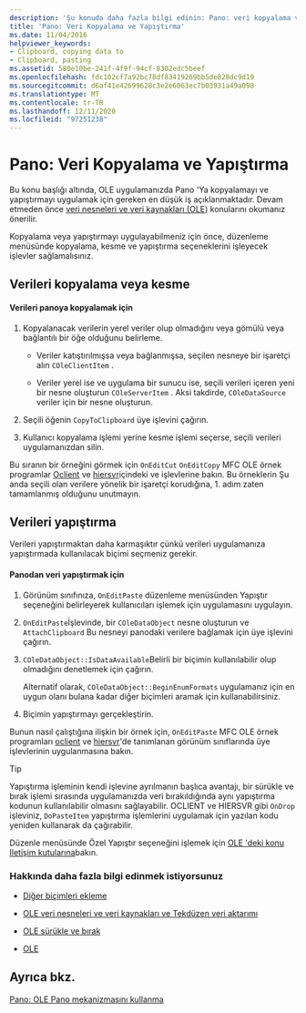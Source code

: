 ```yaml
---
description: 'Şu konuda daha fazla bilgi edinin: Pano: veri kopyalama ve yapıştırma'
title: 'Pano: Veri Kopyalama ve Yapıştırma'
ms.date: 11/04/2016
helpviewer_keywords:
- Clipboard, copying data to
- Clipboard, pasting
ms.assetid: 580e10be-241f-4f9f-94cf-8302edc5beef
ms.openlocfilehash: fdc102cf7a92bc78df83419269bb5de828dc9d19
ms.sourcegitcommit: d6af41e42699628c3e2e6063ec7b03931a49a098
ms.translationtype: MT
ms.contentlocale: tr-TR
ms.lasthandoff: 12/11/2020
ms.locfileid: "97251238"
---
```

# <a name="clipboard-copying-and-pasting-data"></a>Pano: Veri Kopyalama ve Yapıştırma

Bu konu başlığı altında, OLE uygulamanızda Pano 'Ya kopyalamayı ve yapıştırmayı uygulamak için gereken en düşük iş açıklanmaktadır. Devam etmeden önce [veri nesneleri ve veri kaynakları (OLE)](data-objects-and-data-sources-ole.md) konularını okumanız önerilir.

Kopyalama veya yapıştırmayı uygulayabilmeniz için önce, düzenleme menüsünde kopyalama, kesme ve yapıştırma seçeneklerini işleyecek işlevler sağlamalısınız.

## <a name="copying-or-cutting-data"></a><a name="_core_copying_or_cutting_data"></a> Verileri kopyalama veya kesme

#### <a name="to-copy-data-to-the-clipboard"></a>Verileri panoya kopyalamak için

1. Kopyalanacak verilerin yerel veriler olup olmadığını veya gömülü veya bağlantılı bir öğe olduğunu belirleme.

   - Veriler katıştırılmışsa veya bağlanmışsa, seçilen nesneye bir işaretçi alın `COleClientItem` .

   - Veriler yerel ise ve uygulama bir sunucu ise, seçili verileri içeren yeni bir nesne oluşturun `COleServerItem` . Aksi takdirde, `COleDataSource` veriler için bir nesne oluşturun.

1. Seçili öğenin `CopyToClipboard` üye işlevini çağırın.

1. Kullanıcı kopyalama işlemi yerine kesme işlemi seçerse, seçili verileri uygulamanızdan silin.

Bu sıranın bir örneğini görmek için `OnEditCut` `OnEditCopy` MFC OLE örnek programlar [Oclient](../overview/visual-cpp-samples.md) ve [hiersvr](../overview/visual-cpp-samples.md)içindeki ve işlevlerine bakın. Bu örneklerin Şu anda seçili olan verilere yönelik bir işaretçi korudığına, 1. adım zaten tamamlanmış olduğunu unutmayın.

## <a name="pasting-data"></a><a name="_core_pasting_data"></a> Verileri yapıştırma

Verileri yapıştırmaktan daha karmaşıktır çünkü verileri uygulamanıza yapıştırmada kullanılacak biçimi seçmeniz gerekir.

#### <a name="to-paste-data-from-the-clipboard"></a>Panodan veri yapıştırmak için

1. Görünüm sınıfınıza, `OnEditPaste` düzenleme menüsünden Yapıştır seçeneğini belirleyerek kullanıcıları işlemek için uygulamasını uygulayın.

1. `OnEditPaste`İşlevinde, bir `COleDataObject` nesne oluşturun ve `AttachClipboard` Bu nesneyi panodaki verilere bağlamak için üye işlevini çağırın.

1. `COleDataObject::IsDataAvailable`Belirli bir biçimin kullanılabilir olup olmadığını denetlemek için çağırın.

   Alternatif olarak, `COleDataObject::BeginEnumFormats` uygulamanız için en uygun olanı bulana kadar diğer biçimleri aramak için kullanabilirsiniz.

1. Biçimin yapıştırmayı gerçekleştirin.

Bunun nasıl çalıştığına ilişkin bir örnek için, `OnEditPaste` MFC OLE örnek programları [oclient](../overview/visual-cpp-samples.md) ve [hiersvr](../overview/visual-cpp-samples.md)'de tanımlanan görünüm sınıflarında üye işlevlerinin uygulanmasına bakın.

> [!TIP]
> Yapıştırma işleminin kendi işlevine ayrılmanın başlıca avantajı, bir sürükle ve bırak işlemi sırasında uygulamanızda veri bırakıldığında aynı yapıştırma kodunun kullanılabilir olmasını sağlayabilir. OCLIENT ve HIERSVR gibi `OnDrop` işleviniz, `DoPasteItem` yapıştırma işlemlerini uygulamak için yazılan kodu yeniden kullanarak da çağırabilir.

Düzenle menüsünde Özel Yapıştır seçeneğini işlemek için [OLE 'deki konu Iletişim kutularına](dialog-boxes-in-ole.md)bakın.

### <a name="what-do-you-want-to-know-more-about"></a>Hakkında daha fazla bilgi edinmek istiyorsunuz

- [Diğer biçimleri ekleme](clipboard-adding-other-formats.md)

- [OLE veri nesneleri ve veri kaynakları ve Tekdüzen veri aktarımı](data-objects-and-data-sources-ole.md)

- [OLE sürükle ve bırak](drag-and-drop-ole.md)

- [OLE](ole-background.md)

## <a name="see-also"></a>Ayrıca bkz.

[Pano: OLE Pano mekanizmasını kullanma](clipboard-using-the-ole-clipboard-mechanism.md)
